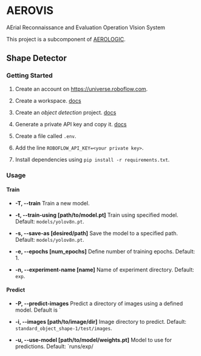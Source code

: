 # AEROVIS

AErial Reconnaissance and Evaluation Operation VIsion System

This project is a subcomponent of [AEROLOGIC](https://github.com/ERAU-SUAS/AEROLOGIC).

## Shape Detector  

### Getting Started

1. Create an account on https://universe.roboflow.com.

2. Create a workspace. [docs](https://docs.roboflow.com/workspaces/roboflow-workspaces)

3. Create an _object detection_ project. [docs](https://docs.roboflow.com/datasets/create-a-project)

4. Generate a private API key and copy it. [docs](https://docs.roboflow.com/api-reference/authentication) 

5. Create a file called `.env`. 

6. Add the line `ROBOFLOW_API_KEY=<your private key>`.

7. Install dependencies using `pip install -r requirements.txt`. 

### Usage 

#### Train

- **-T, --train** 
Train a new model.

- **-t, --train-using [path/to/model.pt]** 
Train using specified model. Default: `models/yolov8n.pt`.

- **-s, --save-as [desired/path]**
Save the model to a specified path. Default: `models/yolov8n.pt`.

- **-e, --epochs [num_epochs]** 
Define number of training epochs. Default: 1.

- **-n, --experiment-name [name]**
Name of experiment directory. Default: `exp`. 

#### Predict

- **-P, --predict-images**
Predict a directory of images using a defined model. Default is `

- **-i, --images [path/to/image/dir]**
Image directory to predict. Default: `standard_object_shape-1/test/images`.

- **-u, --use-model [path/to/model/weights.pt]**
Model to use for predictions. Default: `runs/exp/
